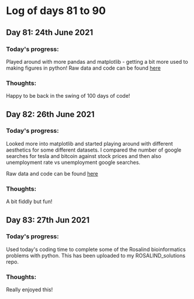 # Log of days 81 to 90

## Day 81: 24th June 2021

### Today's progress:

Played around with more pandas and matplotlib - getting a bit more used to making figures in python! Raw data and code can be found [here](https://github.com/blain1995/100DaysOfCode/blob/main/scripts/days81to90/day81)

### Thoughts:

Happy to be back in the swing of 100 days of code!

## Day 82: 26th June 2021

### Today's progress:

Looked more into matplotlib and started playing around with different aesthetics for some different datasets. I compared the number of google searches for tesla and bitcoin against stock prices and then also unemployment rate vs unemployment google searches.

Raw data and code can be found [here](https://github.com/blain1995/100DaysOfCode/blob/main/scripts/days81to90/day82)

### Thoughts:

A bit fiddly but fun!

## Day 83: 27th Jun 2021

### Today's progress:

Used today's coding time to complete some of the Rosalind bioinformatics problems with python. This has been uploaded to my ROSALIND_solutions repo.

### Thoughts:

Really enjoyed this!
